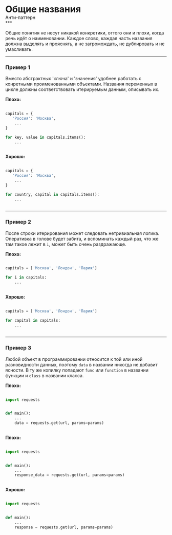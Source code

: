 
<div class="sticky-header">
  <div>
    <h1 style="margin: 0;">Общие названия</h1>
    <p style="margin: 0;">Анти-паттерн</p>
  </div>
</div>
***

Общие понятия не несут никакой конкретики, оттого они и плохи, когда речь идёт о наименовании. Каждое слово, каждая часть названия должна выделять и прояснять, а не загромождать, не дублировать и не умасливать.

***

### Пример 1

Вместо абстрактных 'ключа' и 'значения' удобнее работать с конретными проименованными объектами.
Названия переменных в цикле должны соответствовать итерируемым данным, описывать их.


                                    **Плохо:**

                                    ```python
                                    capitals = {
   'Россия': 'Москва',
    ...
}

for key, value in capitals.items():
    ...
                                    ```


                                    **Хорошо:**

                                    ```python
                                    capitals = {
   'Россия': 'Москва',
    ...
}

for country, capital in capitals.items():
    ...
                                    ```

***

### Пример 2

После строки итерирования может следовать нетривиальная логика. Оперативка в голове будет забита, и вспоминать каждый раз, что же там такое лежит в `i`, может быть очень раздражающе.


                                    **Плохо:**

                                    ```python
                                    capitals = ['Москва', 'Лондон', 'Париж']

for i in capitals:
    ...
                                    ```


                                    **Хорошо:**

                                    ```python
                                    capitals = ['Москва', 'Лондон', 'Париж']

for capital in capitals:
    ...
                                    ```

***

### Пример 3

Любой объект в программировании относится к той или иной разновидности данных, поэтому `data` в названии никогда не добавит ясности. В ту же копилку попадают `func` или `function` в названии функции и `class` в названии класса.


                                    **Плохо:**

                                    ```python
                                    import requests


def main():
    ...
    data = requests.get(url, params=params)
                                    ```


                                    **Плохо:**

                                    ```python
                                    import requests


def main():
    ...
    response_data = requests.get(url, params=params)
                                    ```


                                    **Хорошо:**

                                    ```python
                                    import requests


def main():
    ...
    response = requests.get(url, params=params)
                                    ```


